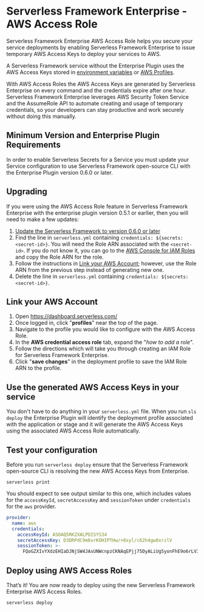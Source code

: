# Serverless Framework Enterprise - AWS Access Role

Serverless Framework Enterprise AWS Access Role helps you secure your service deployments by enabling Serverless Framework Enterprise to issue temporary AWS Access Keys to deploy your services to AWS.

A Serverless Framework service without the Enterprise Plugin uses the AWS Access Keys stored in [environment variables](https://serverless.com/framework/docs/providers/aws/guide/credentials/) or [AWS Profiles](https://serverless.com/framework/docs/providers/aws/guide/credentials/). 

With AWS Access Roles the AWS Access Keys are generated by Serverless Enterprise on every command and the credentials expire after one hour.  Serverless Framework Enterprise leverages AWS Security Token Service and the AssumeRole API to automate creating and usage of temporary credentials, so your developers can stay productive and work securely without doing this manually.

## Minimum Version and Enterprise Plugin Requirements

In order to enable Serverless Secrets for a Service you must update your Service configuration to use Serverless Framework open-source CLI with the Enterprise Plugin version 0.6.0 or later.

## Upgrading


If you were using the AWS Access Role feature in Serverless Framework Enterprise with the enterprise plugin version 0.5.1 or earlier, then you will need to make a few updates:

1. [Update the Serverless Framework to version 0.6.0 or later](./update.md)
2. Find the line in `serverless.yml` containing `credentials: ${secrets:<secret-id>}`. You will need the Role ARN associated with the `<secret-id>`. If you do not know it, you can go to the [AWS Console for IAM Roles](https://console.aws.amazon.com/iam/home#/roles) and copy the Role ARN for the role.
3. Follow the instructions in [Link your AWS Account](#link-your-aws-account); however, use the Role ARN from the previous step instead of generating  new one.
4. Delete the line in `serverless.yml` containing `credentials: ${secrets:<secret-id>}`.

## Link your AWS Account

1. Open https://dashboard.serverless.com/
2. Once logged in, click "**profiles**" near the top of the page.
3. Navigate to the profile you would like to configure with the AWS Access Role.
4. In the **AWS credential access role** tab, expand the "_how to add a role_".
5. Follow the directions which will take you through creating an IAM Role for Serverless Framework Enterprise.
6. Click "**save changes**" in the deployment profile to save the IAM Role ARN to the profile.

## Use the generated AWS Access Keys in your service

You don't have to do anything in your `serverless.yml` file. When you run `sls deploy` the Enterprise Plugin will identify the deployment profile associated with the application or stage and it will generate the AWS Access Keys using the associated AWS Access Role automatically.

## Test your configuration

Before you run `serverless deploy` ensure that the Serverless Framework open-source CLI is resolving the new AWS Access Keys from Enterprise.

```
serverless print
```

You should expect to see output similar to this one, which includes values for the `accessKeyId`, `secretAccessKey` and `sessionToken` under `credentials` for the `aws` provider.

```yaml
provider:
  name: aws
  credentials:
    accessKeyId: ASOAQ5RKZXALPDISYS34
    secretAccessKey: D3DRPdC9m6vrKOHIPTHw/+8xyl/c62h4gw0xrzlV
    sessionToken: >-
      FQoGZXIvYXdzEHIaDJNjSW4JAsUNWcnpzCKNAqEPjj75DyALiUg5yonFhE9o6rLV3VgH+dg4tZ9WuZBvS1V6Cf8/Tk8cpf7vE3cDrpEDXpNm1Q51bwJnQk7L1S+E5hFK9CFIE/ICyv5HLmxyWqtDHgyyExYljwnovlQz5azmvKJLCjeMF
```

## Deploy using AWS Access Roles

That’s it! You are now ready to deploy using the new Serverless Framework Enterprise AWS Access Roles.

```
serverless deploy
```
